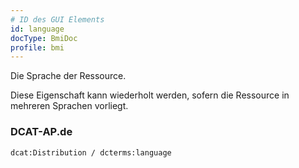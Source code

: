 ```yaml
---
# ID des GUI Elements
id: language
docType: BmiDoc
profile: bmi
---
```


Die Sprache der Ressource.

Diese Eigenschaft kann wiederholt werden, sofern die Ressource in mehreren Sprachen vorliegt.

### DCAT-AP.de
`dcat:Distribution / dcterms:language`
